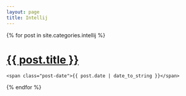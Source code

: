 ```yaml
---
layout: page
title: Intellij
---
```


<div class="posts">
  {% for post in site.categories.intellij %}
  <div class="post">
    <h1 class="post-title">
      <a href="{{ site.url }}{{ post.url }}">
        {{ post.title }}
      </a>
    </h1>

    <span class="post-date">{{ post.date | date_to_string }}</span>
  </div>
  {% endfor %}
</div>